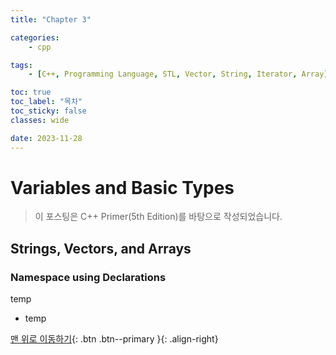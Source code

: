 ```yaml
---
title: "Chapter 3"

categories:
    - cpp

tags:
    - [C++, Programming Language, STL, Vector, String, Iterator, Array]

toc: true
toc_label: "목차"
toc_sticky: false
classes: wide

date: 2023-11-28
---
```


# Variables and Basic Types

> 이 포스팅은 C++ Primer(5th Edition)를 바탕으로 작성되었습니다.

## Strings, Vectors, and Arrays

### Namespace using Declarations
temp
- temp



[맨 위로 이동하기](#){: .btn .btn--primary }{: .align-right}